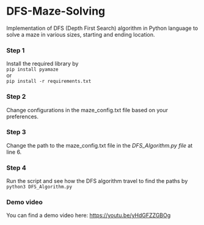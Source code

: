 # DFS-Maze-Solving
Implementation of DFS (Depth First Search) algorithm in Python language to solve a maze in various sizes, starting and ending location.
 ### Step 1
 Install the required library by  
`pip install pyamaze`  
or  
`pip install -r requirements.txt`  
### Step 2
Change configurations in the maze_config.txt file based on your preferences.  
### Step 3
Change the path to the maze_config.txt file in the *DFS_Algorithm.py file* at line 6.  
### Step 4
Run the script and see how the DFS algorithm travel to find the paths by  
`python3 DFS_Algorithm.py`  
### Demo video  
You can find a demo video here: https://youtu.be/yHdGFZZGBOg

